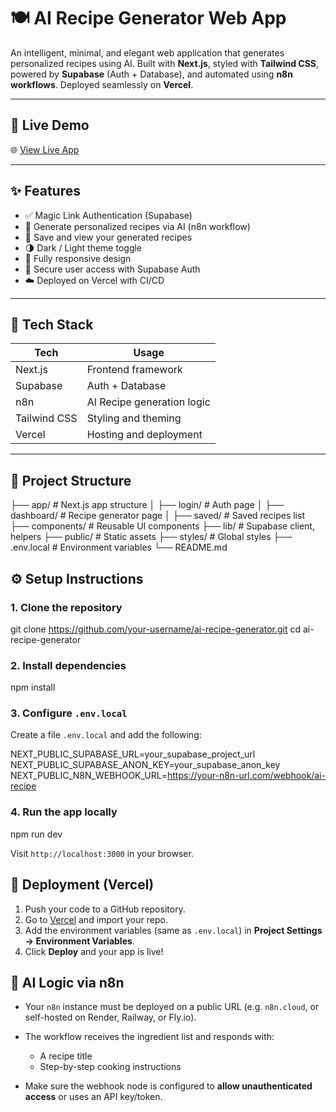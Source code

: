 # 🍽️ AI Recipe Generator Web App

An intelligent, minimal, and elegant web application that generates personalized recipes using AI. Built with **Next.js**, styled with **Tailwind CSS**, powered by **Supabase** (Auth + Database), and automated using **n8n workflows**. Deployed seamlessly on **Vercel**.

---

## 🔗 Live Demo

🌐 [View Live App](https://nexium-rida-batool-grand-project.vercel.app/)

---

## ✨ Features

- ✅ Magic Link Authentication (Supabase)
- 🍳 Generate personalized recipes via AI (n8n workflow)
- 💾 Save and view your generated recipes
- 🌗 Dark / Light theme toggle
- 📱 Fully responsive design
- 🔐 Secure user access with Supabase Auth
- ☁️ Deployed on Vercel with CI/CD

---

## 🧠 Tech Stack

| Tech         | Usage                      |
|--------------|----------------------------|
| Next.js      | Frontend framework         |
| Supabase     | Auth + Database            |
| n8n          | AI Recipe generation logic |
| Tailwind CSS | Styling and theming        |
| Vercel       | Hosting and deployment     |

---

## 📁 Project Structure

├── app/                   # Next.js app structure
│   ├── login/             # Auth page
│   ├── dashboard/         # Recipe generator page
│   ├── saved/             # Saved recipes list
├── components/            # Reusable UI components
├── lib/                   # Supabase client, helpers
├── public/                # Static assets
├── styles/                # Global styles
├── .env.local             # Environment variables
└── README.md

## ⚙️ Setup Instructions

### 1. Clone the repository

git clone https://github.com/your-username/ai-recipe-generator.git
cd ai-recipe-generator

### 2. Install dependencies

npm install

### 3. Configure `.env.local`

Create a file `.env.local` and add the following:

NEXT_PUBLIC_SUPABASE_URL=your_supabase_project_url
NEXT_PUBLIC_SUPABASE_ANON_KEY=your_supabase_anon_key
NEXT_PUBLIC_N8N_WEBHOOK_URL=https://your-n8n-url.com/webhook/ai-recipe

### 4. Run the app locally


npm run dev

Visit `http://localhost:3000` in your browser.

## 🚀 Deployment (Vercel)

1. Push your code to a GitHub repository.
2. Go to [Vercel](https://vercel.com) and import your repo.
3. Add the environment variables (same as `.env.local`) in **Project Settings → Environment Variables**.
4. Click **Deploy** and your app is live!

## 🧠 AI Logic via n8n

* Your `n8n` instance must be deployed on a public URL (e.g. `n8n.cloud`, or self-hosted on Render, Railway, or Fly.io).
* The workflow receives the ingredient list and responds with:

  * A recipe title
  * Step-by-step cooking instructions
* Make sure the webhook node is configured to **allow unauthenticated access** or uses an API key/token.

